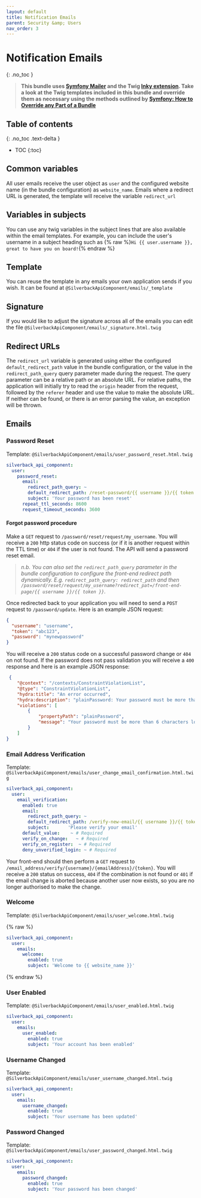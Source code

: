 ```yaml
---
layout: default
title: Notification Emails
parent: Security &amp; Users
nav_order: 3
---
```

# Notification Emails
{: .no_toc }

> __This bundle uses [Symfony Mailer](https://symfony.com/doc/current/components/mailer.html) and the Twig [Inky extension](https://symfony.com/doc/current/mailer.html#inky-email-templating-language). Take a look at the Twig templates included in this bundle and override them as necessary using the methods outlined by [Symfony: How to Override any Part of a Bundle](https://symfony.com/doc/current/bundles/override.html)__

## Table of contents
{: .no_toc .text-delta }

* TOC
{:toc}

## Common variables
All user emails receive the user object as `user` and the configured website name (in the bundle configuration) as `website_name`. Emails where a redirect URL is generated, the template will receive the variable `redirect_url`

## Variables in subjects
You can use any twig variables in the subject lines that are also available within the email templates. For example, you can include the user's username in a subject heading such as {% raw %}`Hi {{ user.username }}, great to have you on board!`{% endraw %}

## Template
You can reuse the template in any emails your own application sends if you wish. It can be found at `@SilverbackApiComponent/emails/_template`

## Signature
If you would like to adjust the signature across all of the emails you can edit the file `@SilverbackApiComponent/emails/_signature.html.twig`

## Redirect URLs

The `redirect_url` variable is generated using either the configured `default_redirect_path` value in the bundle configuration, or the value in the `redirect_path_query` query parameter made during the request. The query parameter can be a relative path or an absolute URL. For relative paths, the application will initially try to read the `origin` header from the request, followed by the `referer` header and use the value to make the absolute URL. If neither can be found, or there is an error parsing the value, an exception will be thrown.

## Emails

### Password Reset

Template: `@SilverbackApiComponent/emails/user_password_reset.html.twig`

```yaml
silverback_api_component:
  user:
    password_reset:
      email:
        redirect_path_query: ~
        default_redirect_path: /reset-password/{{ username }}/{{ token }} # Required
        subject: 'Your password has been reset'
      repeat_ttl_seconds: 8600
      request_timeout_seconds: 3600
```

#### Forgot password procedure

Make a `GET` request to `/password/reset/request/my_username`. You will receive a `200` http status code on success (or if it is another request within the TTL time) or `404` if the user is not found. The API will send a password reset email. 
> *n.b. You can also set the `redirect_path_query` parameter in the bundle configuration to configure the front-end redirect path dynamically. E.g. `redirect_path_query: redirect_path` and then `/password/reset/request/my_username?redirect_pat=/front-end-page/{{ username }}/{{ token }}`.*

Once redirected back to your application you will need to send a `POST` request to `/password/update`. Here is an example JSON request:

```json
{
  "username": "username",
  "token": "abc123",
  "password": "mynewpassword"
}
```

You will receive a `200` status code on a successful password change or `404` on not found. If the password does not pass validation you will receive a `400` response and here is an example JSON response:

```json
 {
    "@context": "/contexts/ConstraintViolationList",
    "@type": "ConstraintViolationList",
    "hydra:title": "An error occurred",
    "hydra:description": "plainPassword: Your password must be more than 6 characters long.",
    "violations": [
        {
            "propertyPath": "plainPassword",
            "message": "Your password must be more than 6 characters long."
        }
    ]
} 
```


### Email Address Verification

Template: `@SilverbackApiComponent/emails/user_change_email_confirmation.html.twig`

```yaml
silverback_api_component:
  user:
    email_verification:
      enabled: true
      email:
        redirect_path_query: ~
        default_redirect_path: /verify-new-email/{{ username }}/{{ token }} # Required
        subject:       'Please verify your email'
      default_value:    ~ # Required
      verify_on_change:   ~ # Required
      verify_on_register:  ~ # Required
      deny_unverified_login: ~ # Required
```

Your front-end should then perform a `GET` request to `/email_address/verify/{username}/{emailAddress}/{token}`. You will receive a `200` status on success, `404` if the combination is not found or `401` if the email change is aborted because another user now exists, so you are no longer authorised to make the change.

### Welcome
Template: `@SilverbackApiComponent/emails/user_welcome.html.twig`

{% raw %}
```yaml
silverback_api_component:
  user:
    emails:
      welcome:
        enabled: true
        subject: 'Welcome to {{ website_name }}'
```
{% endraw %}

### User Enabled
Template: `@SilverbackApiComponent/emails/user_enabled.html.twig`
```yaml
silverback_api_component:
  user:
    emails:
      user_enabled:
        enabled: true
        subject: 'Your account has been enabled'
```

### Username Changed
Template: `@SilverbackApiComponent/emails/user_username_changed.html.twig`
```yaml
silverback_api_component:
  user:
    emails:
      username_changed:
        enabled: true
        subject: 'Your username has been updated'
```

### Password Changed
Template: `@SilverbackApiComponent/emails/user_password_changed.html.twig`
```yaml
silverback_api_component:
  user:
    emails:
      password_changed:
        enabled: true
        subject: 'Your password has been changed'
```
